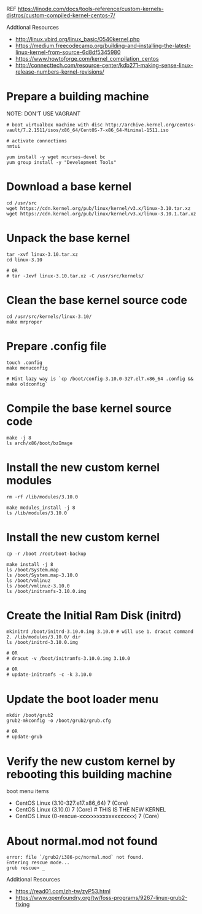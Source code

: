 REF https://linode.com/docs/tools-reference/custom-kernels-distros/custom-compiled-kernel-centos-7/

Addtional Resources

* http://linux.vbird.org/linux_basic/0540kernel.php
* https://medium.freecodecamp.org/building-and-installing-the-latest-linux-kernel-from-source-6d8df5345980
* https://www.howtoforge.com/kernel_compilation_centos
* http://connecttech.com/resource-center/kdb271-making-sense-linux-release-numbers-kernel-revisions/

# Prepare a building machine

NOTE: DON'T USE VAGRANT

```
# boot virtualbox machine with disc http://archive.kernel.org/centos-vault/7.2.1511/isos/x86_64/CentOS-7-x86_64-Minimal-1511.iso

# activate connections
nmtui

yum install -y wget ncurses-devel bc
yum group install -y "Development Tools"
```

# Download a base kernel

```
cd /usr/src
wget https://cdn.kernel.org/pub/linux/kernel/v3.x/linux-3.10.tar.xz
wget https://cdn.kernel.org/pub/linux/kernel/v3.x/linux-3.10.1.tar.xz
```

# Unpack the base kernel

```
tar -xvf linux-3.10.tar.xz
cd linux-3.10

# OR
# tar -Jxvf linux-3.10.tar.xz -C /usr/src/kernels/
```

# Clean the base kernel source code

```
cd /usr/src/kernels/linux-3.10/
make mrproper
```

# Prepare .config file

```
touch .config
make menuconfig

# Hint lazy way is `cp /boot/config-3.10.0-327.el7.x86_64 .config && make oldconfig`
```

# Compile the base kernel source code

```
make -j 8
ls arch/x86/boot/bzImage
```
# Install the new custom kernel modules

```
rm -rf /lib/modules/3.10.0

make modules_install -j 8
ls /lib/modules/3.10.0
```

# Install the new custom kernel

```
cp -r /boot /root/boot-backup

make install -j 8
ls /boot/System.map
ls /boot/System.map-3.10.0
ls /boot/vmlinuz
ls /boot/vmlinuz-3.10.0
ls /boot/initramfs-3.10.0.img
```

# Create the Initial Ram Disk (initrd)

```
mkinitrd /boot/initrd-3.10.0.img 3.10.0 # will use 1. dracut command 2. /lib/modules/3.10.0/ dir
ls /boot/initrd-3.10.0.img

# OR
# dracut -v /boot/initramfs-3.10.0.img 3.10.0

# OR
# update-initramfs -c -k 3.10.0
```

# Update the boot loader menu

```
mkdir /boot/grub2
grub2-mkconfig -o /boot/grub2/grub.cfg

# OR
# update-grub
```

# Verify the new custom kernel by rebooting this building machine

boot menu items
* CentOS Linux (3.10-327.e17.x86_64) 7 (Core)
* CentOS Linux (3.10.0) 7 (Core) # THIS IS THE NEW KERNEL
* CentOS Linux (0-rescue-xxxxxxxxxxxxxxxxxxx) 7 (Core)

# About normal.mod not found

```
error: file `/grub2/i386-pc/normal.mod` not found.
Entering rescue mode...
grub rescue> _
```

Additional Resources

* https://read01.com/zh-tw/zyP53.html
* https://www.openfoundry.org/tw/foss-programs/9267-linux-grub2-fixing
